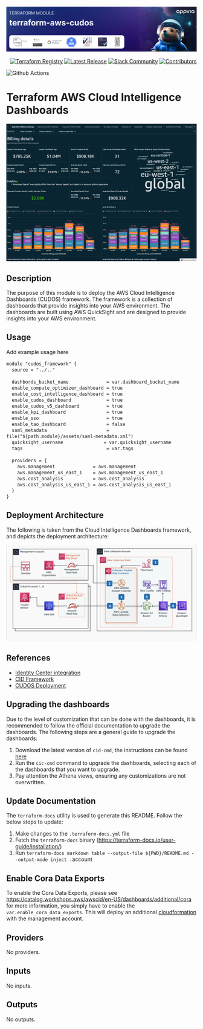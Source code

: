 <!-- markdownlint-disable -->

<a href="https://www.appvia.io/"><img src="https://github.com/appvia/terraform-aws-cudos/blob/main/docs/banner.jpg?raw=true" alt="Appvia Banner"/></a><br/><p align="right"> <a href="https://registry.terraform.io/modules/appvia/cudos/aws/latest"><img src="https://img.shields.io/static/v1?label=APPVIA&message=Terraform%20Registry&color=191970&style=for-the-badge" alt="Terraform Registry"/></a></a> <a href="https://github.com/appvia/terraform-aws-cudos/releases/latest"><img src="https://img.shields.io/github/release/appvia/terraform-aws-cudos.svg?style=for-the-badge&color=006400" alt="Latest Release"/></a> <a href="https://appvia-community.slack.com/join/shared_invite/zt-1s7i7xy85-T155drryqU56emm09ojMVA#/shared-invite/email"><img src="https://img.shields.io/badge/Slack-Join%20Community-purple?style=for-the-badge&logo=slack" alt="Slack Community"/></a> <a href="https://github.com/appvia/terraform-aws-cudos/graphs/contributors"><img src="https://img.shields.io/github/contributors/appvia/terraform-aws-cudos.svg?style=for-the-badge&color=FF8C00" alt="Contributors"/></a>

<!-- markdownlint-restore -->
<!--
  ***** CAUTION: DO NOT EDIT ABOVE THIS LINE ******
-->

![Github Actions](https://github.com/appvia/terraform-aws-cudos/actions/workflows/terraform.yml/badge.svg)

# Terraform AWS Cloud Intelligence Dashboards

<p align="center">
  <img src="https://github.com/appvia/terraform-aws-cudos/blob/main/docs/cudos.png?raw=true" alt="CUDOS"/>
</p>

## Description

The purpose of this module is to deploy the AWS Cloud Intelligence Dashboards (CUDOS) framework. The framework is a collection of dashboards that provide insights into your AWS environment. The dashboards are built using AWS QuickSight and are designed to provide insights into your AWS environment.

## Usage

Add example usage here

```hcl
module "cudos_framework" {
  source = "../.."

  dashbords_bucket_name              = var.dashboard_bucket_name
  enable_compute_optimizer_dashboard = true
  enable_cost_intelligence_dashboard = true
  enable_cudos_dashboard             = true
  enable_cudos_v5_dashboard          = true
  enable_kpi_dashboard               = true
  enable_sso                         = true
  enable_tao_dashboard               = false
  saml_metadata                      = file("${path.module}/assets/saml-metadata.xml")
  quicksight_username               = var.quicksight_username
  tags                               = var.tags

  providers = {
    aws.management              = aws.management
    aws.management_us_east_1    = aws.management_us_east_1
    aws.cost_analysis           = aws.cost_analysis
    aws.cost_analysis_us_east_1 = aws.cost_analysis_us_east_1
  }
}
```

## Deployment Architecture

The following is taken from the Cloud Intelligence Dashboards framework, and depicts the deployment architecture:

<p align="center">
  <img src="https://github.com/appvia/terraform-aws-cudos/blob/main/docs/cid-deployment.png?raw=true" alt="Deployment Architecture"/>
</p>

## References

- [Identity Center integration](https://cloudyadvice.com/2022/04/29/implementing-cudos-cost-intelligence-dashboards-for-an-enterprise/)
- [CID Framework](https://github.com/awslabs/cid-framework)
- [CUDOS Deployment](https://github.com/aws-samples/aws-cudos-framework-deployment)

## Upgrading the dashboards

Due to the level of customization that can be done with the dashboards, it is recommended to follow the official documentation to upgrade the dashboards. The following steps are a general guide to upgrade the dashboards:

1. Download the latest version of `cid-cmd`, the instructions can be found [here](https://github.com/aws-samples/aws-cudos-framework-deployment?tab=readme-ov-file#install)
2. Run the `cic-cmd` command to upgrade the dashboards, selecting each of the dashboards that you want to upgrade.
3. Pay attention the Athena views, ensuring any customizations are not overwritten.

## Update Documentation

The `terraform-docs` utility is used to generate this README. Follow the below steps to update:

1. Make changes to the `.terraform-docs.yml` file
2. Fetch the `terraform-docs` binary (https://terraform-docs.io/user-guide/installation/)
3. Run `terraform-docs markdown table --output-file ${PWD}/README.md --output-mode inject .`account

## Enable Cora Data Exports

To enable the Cora Data Exports, please see https://catalog.workshops.aws/awscid/en-US/dashboards/additional/cora for more information, you simply have to enable the `var.enable_cora_data_exports`. This will deploy an additional [cloudformation](./assets/cloudformation/cudos/data-exports-aggregation.yaml) with the management account.

<!-- BEGIN_TF_DOCS -->

## Providers

No providers.

## Inputs

No inputs.

## Outputs

No outputs.

<!-- END_TF_DOCS -->
